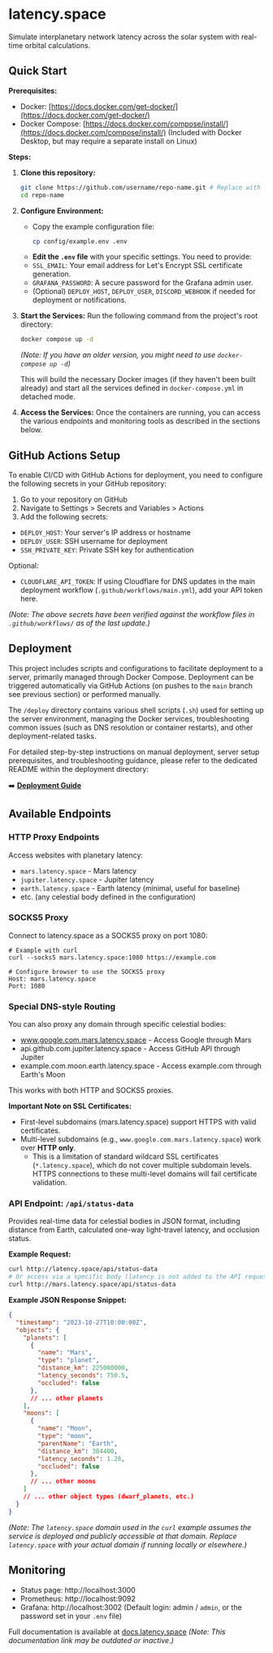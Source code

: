 # latency.space

Simulate interplanetary network latency across the solar system with real-time orbital calculations.

## Quick Start

**Prerequisites:**
- Docker: [https://docs.docker.com/get-docker/](https://docs.docker.com/get-docker/)
- Docker Compose: [https://docs.docker.com/compose/install/](https://docs.docker.com/compose/install/) (Included with Docker Desktop, but may require a separate install on Linux)

**Steps:**

1.  **Clone this repository:**
    ```bash
    git clone https://github.com/username/repo-name.git # Replace with the appropriate repository URL
    cd repo-name
    ```
2.  **Configure Environment:**
    - Copy the example configuration file:
      ```bash
      cp config/example.env .env
      ```
     - **Edit the `.env` file** with your specific settings. You need to provide:
      - `SSL_EMAIL`: Your email address for Let's Encrypt SSL certificate generation.
      - `GRAFANA_PASSWORD`: A secure password for the Grafana admin user.
      - (Optional) `DEPLOY_HOST`, `DEPLOY_USER`, `DISCORD_WEBHOOK` if needed for deployment or notifications.
3.  **Start the Services:**
    Run the following command from the project's root directory:
    ```bash
    docker compose up -d
    ```
    *(Note: If you have an older version, you might need to use `docker-compose up -d`)*

     This will build the necessary Docker images (if they haven't been built already) and start all the services defined in `docker-compose.yml` in detached mode.

4.  **Access the Services:**
    Once the containers are running, you can access the various endpoints and monitoring tools as described in the sections below.

## GitHub Actions Setup

To enable CI/CD with GitHub Actions for deployment, you need to configure the following secrets in your GitHub repository:

1. Go to your repository on GitHub
 2. Navigate to Settings > Secrets and Variables > Actions
3. Add the following secrets:

- `DEPLOY_HOST`: Your server's IP address or hostname
- `DEPLOY_USER`: SSH username for deployment
- `SSH_PRIVATE_KEY`: Private SSH key for authentication

Optional:
 - `CLOUDFLARE_API_TOKEN`: If using Cloudflare for DNS updates in the main deployment workflow (`.github/workflows/main.yml`), add your API token here.

*(Note: The above secrets have been verified against the workflow files in `.github/workflows/` as of the last update.)*

## Deployment

 This project includes scripts and configurations to facilitate deployment to a server, primarily managed through Docker Compose. Deployment can be triggered automatically via GitHub Actions (on pushes to the `main` branch see previous section) or performed manually.

 The `/deploy` directory contains various shell scripts (`.sh`) used for setting up the server environment, managing the Docker services, troubleshooting common issues (such as DNS resolution or container restarts), and other deployment-related tasks.

For detailed step-by-step instructions on manual deployment, server setup prerequisites, and troubleshooting guidance, please refer to the dedicated README within the deployment directory:

➡️ **[Deployment Guide](./deploy/README.md)**

## Available Endpoints

### HTTP Proxy Endpoints

Access websites with planetary latency:

- `mars.latency.space` - Mars latency
- `jupiter.latency.space` - Jupiter latency
- `earth.latency.space` - Earth latency (minimal, useful for baseline)
- etc. (any celestial body defined in the configuration)

### SOCKS5 Proxy

Connect to latency.space as a SOCKS5 proxy on port 1080:

```
# Example with curl
curl --socks5 mars.latency.space:1080 https://example.com

# Configure browser to use the SOCKS5 proxy
Host: mars.latency.space
Port: 1080
```

### Special DNS-style Routing

You can also proxy any domain through specific celestial bodies:

- www.google.com.mars.latency.space - Access Google through Mars
- api.github.com.jupiter.latency.space - Access GitHub API through Jupiter
- example.com.moon.earth.latency.space - Access example.com through Earth's Moon

This works with both HTTP and SOCKS5 proxies.

 **Important Note on SSL Certificates:**
 - First-level subdomains (mars.latency.space) support HTTPS with valid certificates.
- Multi-level subdomains (e.g., `www.google.com.mars.latency.space`) work over **HTTP only**.
   - This is a limitation of standard wildcard SSL certificates (`*.latency.space`), which do not cover multiple subdomain levels. HTTPS connections to these multi-level domains will fail certificate validation.

### API Endpoint: `/api/status-data`

 Provides real-time data for celestial bodies in JSON format, including distance from Earth, calculated one-way light-travel latency, and occlusion status.

**Example Request:**

```bash
curl http://latency.space/api/status-data
# Or access via a specific body (latency is not added to the API request itself)
curl http://mars.latency.space/api/status-data
```

**Example JSON Response Snippet:**

```json
{
  "timestamp": "2023-10-27T10:00:00Z",
  "objects": {
    "planets": [
      {
        "name": "Mars",
        "type": "planet",
        "distance_km": 225000000,
        "latency_seconds": 750.5,
        "occluded": false
      },
      // ... other planets
    ],
    "moons": [
      {
        "name": "Moon",
        "type": "moon",
        "parentName": "Earth",
        "distance_km": 384400,
        "latency_seconds": 1.28,
        "occluded": false
      },
      // ... other moons
    ]
    // ... other object types (dwarf_planets, etc.)
  }
}
```
 *(Note: The `latency.space` domain used in the `curl` example assumes the service is deployed and publicly accessible at that domain. Replace `latency.space` with your actual domain if running locally or elsewhere.)*

## Monitoring

- Status page: http://localhost:3000
- Prometheus: http://localhost:9092
 - Grafana: http://localhost:3002 (Default login: admin / `admin`, or the password set in your `.env` file)

 Full documentation is available at [docs.latency.space](https://docs.latency.space) *(Note: This documentation link may be outdated or inactive.)*
